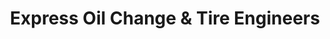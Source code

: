 ---
title: "Express Oil Change & Tire Engineers"
url: /madison/express-oil-change-and-tire-engineers-wall-triana-highway/
shop: tyres
---